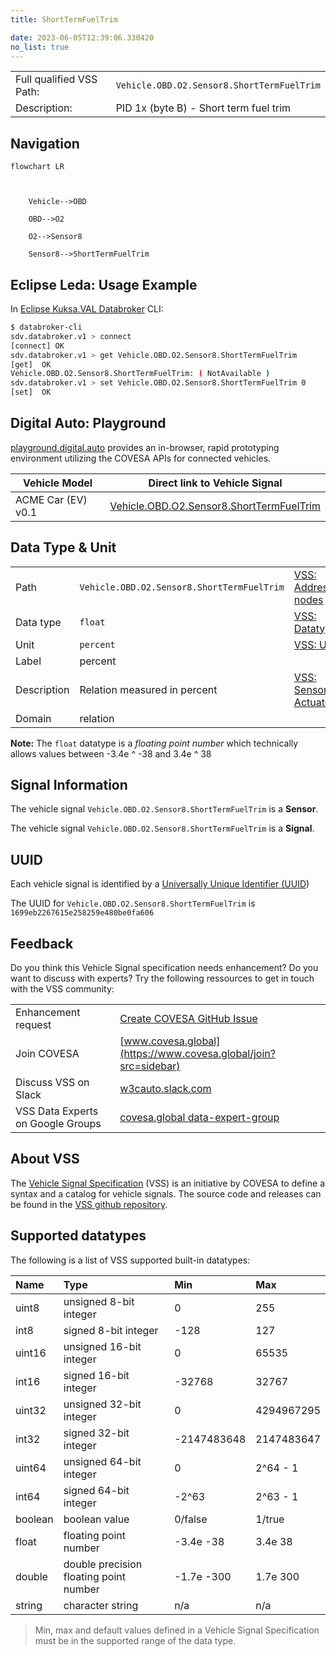 ```yaml
---
title: ShortTermFuelTrim

date: 2023-06-05T12:39:06.330420
no_list: true
---
```



| | |
|---|---|
| Full qualified VSS Path: | `Vehicle.OBD.O2.Sensor8.ShortTermFuelTrim` |
| Description: | PID 1x (byte B) - Short term fuel trim |

## Navigation

```mermaid
flowchart LR



    Vehicle-->OBD

    OBD-->O2

    O2-->Sensor8

    Sensor8-->ShortTermFuelTrim

```

## Eclipse Leda: Usage Example

In [Eclipse Kuksa.VAL Databroker](https://github.com/eclipse/kuksa.val/tree/master/kuksa_databroker) CLI:



```bash
$ databroker-cli
sdv.databroker.v1 > connect
[connect] OK
sdv.databroker.v1 > get Vehicle.OBD.O2.Sensor8.ShortTermFuelTrim
[get]  OK
Vehicle.OBD.O2.Sensor8.ShortTermFuelTrim: ( NotAvailable )
sdv.databroker.v1 > set Vehicle.OBD.O2.Sensor8.ShortTermFuelTrim 0
[set]  OK
```

## Digital Auto: Playground

[playground.digital.auto](http://digital.auto) provides an in-browser, rapid prototyping environment utilizing the COVESA APIs for connected vehicles. 

| Vehicle Model | Direct link to Vehicle Signal |
|---|---|
| ACME Car (EV) v0.1 | [Vehicle.OBD.O2.Sensor8.ShortTermFuelTrim](https://digitalauto.netlify.app/model/STLWzk1WyqVVLbfymb4f/cvi/list/Vehicle.OBD.O2.Sensor8.ShortTermFuelTrim/) |

## Data Type & Unit

| | | |
|---|---|---|
| Path | `Vehicle.OBD.O2.Sensor8.ShortTermFuelTrim` | [VSS: Addressing nodes](https://covesa.github.io/vehicle_signal_specification/rule_set/basics/) |
| Data type | `float` | [VSS: Datatypes](https://covesa.github.io/vehicle_signal_specification/rule_set/data_entry/data_types/) |
| Unit | `percent` | [VSS: Units](https://covesa.github.io/vehicle_signal_specification/rule_set/data_entry/data_unit_types/) |
| Label | percent | |
| Description | Relation measured in percent | [VSS: Sensors & Actuators](https://covesa.github.io/vehicle_signal_specification/rule_set/data_entry/sensor_actuator/) |
| Domain | relation | [](https://covesa.github.io/vehicle_signal_specification/rule_set/data_entry/data_unit_types/) |










**Note:** The `float` datatype is a *floating point number* which technically allows values between -3.4e ^ -38 and 3.4e ^ 38




## Signal Information





The vehicle signal `Vehicle.OBD.O2.Sensor8.ShortTermFuelTrim` is a **Sensor**.

The vehicle signal `Vehicle.OBD.O2.Sensor8.ShortTermFuelTrim` is a **Signal**.



## UUID

Each vehicle signal is identified by a [Universally Unique Identifier (UUID](https://en.wikipedia.org/wiki/Universally_unique_identifier))

The UUID for `Vehicle.OBD.O2.Sensor8.ShortTermFuelTrim` is `1699eb2267615e258259e480be0fa606`


## Feedback

Do you think this Vehicle Signal specification needs enhancement? Do you want to discuss with experts? Try the following ressources to get in touch with the VSS community:

| | |
|---|---|
| Enhancement request | [Create COVESA GitHub Issue](https://github.com/COVESA/vehicle_signal_specification/issues/new?body=Please+describe+your+feedback&title=Signal+feedback+Vehicle.OBD.O2.Sensor8.ShortTermFuelTrim) |
| Join COVESA | [www.covesa.global](https://www.covesa.global/join?src=sidebar) |
| Discuss VSS on Slack | [w3cauto.slack.com](http://w3cauto.slack.com/) |
| VSS Data Experts on Google Groups | [covesa.global data-expert-group](https://groups.google.com/a/covesa.global/g/data-expert-group) |

## About VSS

The [Vehicle Signal Specification](https://covesa.github.io/vehicle_signal_specification/) (VSS)
is an initiative by COVESA to define a syntax and a catalog for vehicle signals.
The source code and releases can be found in the [VSS github repository](https://github.com/COVESA/vehicle_signal_specification).

## Supported datatypes

The following is a list of VSS supported built-in datatypes:

Name       | Type                       | Min  | Max
:----------|:---------------------------|:-----|:---
uint8      | unsigned 8-bit integer     | 0    | 255
int8       | signed 8-bit integer       | -128 | 127
uint16     | unsigned 16-bit integer    |  0   | 65535
int16      | signed 16-bit integer      | -32768 | 32767
uint32     | unsigned 32-bit integer    | 0 | 4294967295
int32      | signed 32-bit integer      | -2147483648 | 2147483647
uint64     | unsigned 64-bit integer    | 0    | 2^64 - 1
int64      | signed 64-bit integer      | -2^63 | 2^63 - 1
boolean    | boolean value              | 0/false | 1/true
float      | floating point number      | -3.4e -38 | 3.4e 38
double     | double precision floating point number | -1.7e -300 | 1.7e 300
string     | character string           | n/a  | n/a

> Min, max and default values defined in a Vehicle Signal Specification must be in the supported range of the data type.
